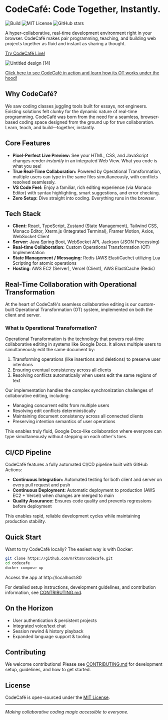 # CodeCafé: Code Together, Instantly.

![Build](https://img.shields.io/github/actions/workflow/status/mrktsm/codecafe/ci.yml?branch=main&label=build&logo=github)
![MIT License](https://img.shields.io/github/license/mrktsm/codecafe?label=license)
![GitHub stars](https://img.shields.io/github/stars/mrktsm/codecafe?logo=github)

A hyper-collaborative, real-time development environment right in your browser. CodeCafé makes pair programming, teaching, and building web projects together as fluid and instant as sharing a thought.

[Try CodeCafé Live!](https://codecafe.app/)

<!--
![image](https://github.com/user-attachments/assets/68590a84-a055-4876-8c66-8f446f83c038)
![Untitled design (12)](https://github.com/user-attachments/assets/4f1ed970-97d9-430c-89ba-a91f1ec17be4)
-->

![Untitled design (14)](https://github.com/user-attachments/assets/3f6875ac-58eb-4a57-8365-778e5a774304)

[Click here to see CodeCafé in action and learn how its OT works under the hood!](https://www.youtube.com/watch?v=NRYpmEbF7lk)

## Why CodeCafé?

We saw coding classes juggling tools built for essays, not engineers. Existing solutions felt clunky for the dynamic nature of real-time programming. CodeCafé was born from the need for a seamless, browser-based coding space designed from the ground up for _true_ collaboration. Learn, teach, and build—together, instantly.

## Core Features

- **Pixel-Perfect Live Preview:** See your HTML, CSS, and JavaScript changes render _instantly_ in an integrated Web View. What you code is what you see!
- **True Real-Time Collaboration:** Powered by Operational Transformation, multiple users can type in the same files simultaneously, with conflicts resolved seamlessly.
- **VS Code Feel:** Enjoy a familiar, rich editing experience (via Monaco Editor) with syntax highlighting, smart suggestions, and error checking.
- **Zero Setup:** Dive straight into coding. Everything runs in the browser.

## Tech Stack

- **Client:** React, TypeScript, Zustand (State Management), Tailwind CSS, Monaco Editor, Xterm.js (Integrated Terminal), Framer Motion, Axios, WebSocket Client
- **Server:** Java Spring Boot, WebSocket API, Jackson (JSON Processing)
- **Real-time Collaboration:** Custom Operational Transformation (OT) Implementation
- **State Management / Messaging:** Redis (AWS ElastiCache) utilizing Lua Scripting for atomic operations
- **Hosting**: AWS EC2 (Server), Vercel (Client), AWS ElastiCache (Redis)

## Real-Time Collaboration with Operational Transformation

At the heart of CodeCafé's seamless collaborative editing is our custom-built Operational Transformation (OT) system, implemented on both the client and server.

### What is Operational Transformation?

Operational Transformation is the technology that powers real-time collaborative editing in systems like Google Docs. It allows multiple users to simultaneously edit the same document by:

1. Transforming operations (like insertions and deletions) to preserve user intentions
2. Ensuring eventual consistency across all clients
3. Resolving conflicts automatically when users edit the same regions of text

Our implementation handles the complex synchronization challenges of collaborative editing, including:

- Managing concurrent edits from multiple users
- Resolving edit conflicts deterministically
- Maintaining document consistency across all connected clients
- Preserving intention semantics of user operations

This enables truly fluid, Google Docs-like collaboration where everyone can type simultaneously without stepping on each other's toes.

## CI/CD Pipeline

CodeCafé features a fully automated CI/CD pipeline built with GitHub Actions:

- **Continuous Integration:** Automated testing for both client and server on every pull request and push
- **Continuous Deployment:** Automatic deployment to production (AWS EC2 + Vercel) when changes are merged to main
- **Quality Assurance:** Ensures code quality and prevents regressions before deployment

This enables rapid, reliable development cycles while maintaining production stability.

## Quick Start

Want to try CodeCafé locally? The easiest way is with Docker:

```bash
git clone https://github.com/mrktsm/codecafe.git
cd codecafe
docker-compose up
```

Access the app at http://localhost:80

For detailed setup instructions, development guidelines, and contribution information, see [CONTRIBUTING.md](CONTRIBUTING.md).

## On the Horizon

- User authentication & persistent projects
- Integrated voice/text chat
- Session rewind & history playback
- Expanded language support & tooling

## Contributing

We welcome contributions! Please see [CONTRIBUTING.md](CONTRIBUTING.md) for development setup, guidelines, and how to get started.

## License

CodeCafé is open-sourced under the [MIT License](https://opensource.org/licenses/MIT).

---

_Making collaborative coding magic accessible to everyone._
